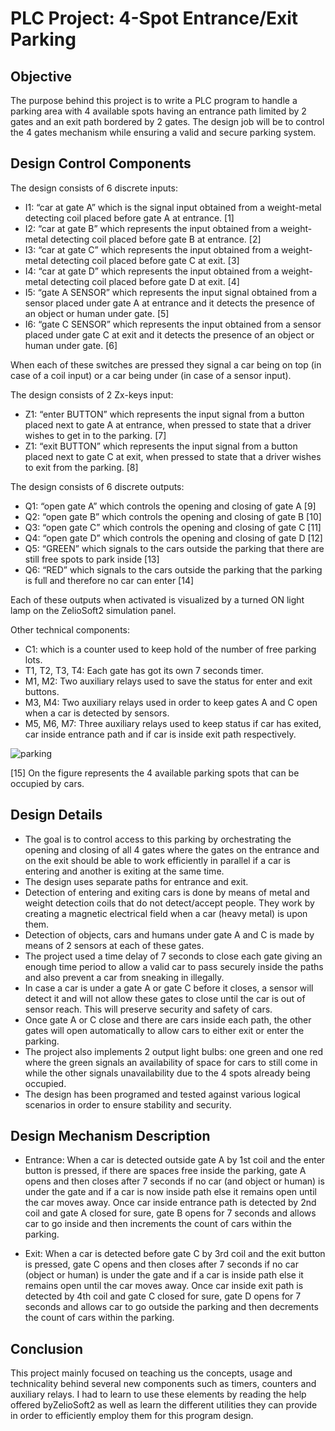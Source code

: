 # PLC Project: 4-Spot Entrance/Exit Parking

## Objective
The purpose behind this project is to write a PLC program to handle a parking area with 4 available spots having an entrance path limited by 2 gates and an exit path bordered by 2 gates. The design job will be to control the 4 gates mechanism while ensuring a valid and secure parking system.

## Design Control Components

The design consists of 6 discrete inputs:

- I1: “car at gate A” which is the signal input obtained from a weight-metal detecting coil placed before gate A at entrance. [1]
- I2: “car at gate B” which represents the input obtained from a weight-metal detecting coil placed before gate B at entrance. [2]
- I3: “car at gate C” which represents the input obtained from a weight-metal detecting coil placed before gate C at exit. [3]
- I4: “car at gate D” which represents the input obtained from a weight-metal detecting coil placed before gate D at exit. [4]
- I5: “gate A SENSOR” which represents the input signal obtained from a sensor placed under gate A at entrance and it detects the presence of an object or human under gate. [5]
- I6: “gate C SENSOR” which represents the input obtained from a sensor placed under gate C at exit and it detects the presence of an object or human under gate. [6]

When each of these switches are pressed they signal a car being on top (in case of a coil input) or a car being under (in case of a sensor input).

The design consists of 2 Zx-keys input:

- Z1: “enter BUTTON” which represents the input signal from a button placed next to gate A at entrance, when pressed to state that a driver wishes to get in to the parking. [7]
- Z1: “exit BUTTON” which represents the input signal from a button placed next to gate C at exit, when pressed to state that a driver wishes to exit from the parking. [8]

The design consists of 6 discrete outputs:
- Q1: “open gate A” which controls the opening and closing of gate A [9]
- Q2: “open gate B” which controls the opening and closing of gate B [10]
- Q3: “open gate C” which controls the opening and closing of gate C [11]
- Q4: “open gate D” which controls the opening and closing of gate D [12]
- Q5: “GREEN” which signals to the cars outside the parking that there are still free spots to park inside [13]
- Q6: “RED” which signals to the cars outside the parking that the parking is full and therefore no car can enter [14]

Each of these outputs when activated is visualized by a turned ON light lamp on the ZelioSoft2 simulation panel.

Other technical components: 
- C1: which is a counter used to keep hold of the number of free parking lots.
- T1, T2, T3, T4: Each gate has got its own 7 seconds timer.
- M1, M2: Two auxiliary relays used to save the status for enter and exit buttons.
- M3, M4: Two auxiliary relays used in order to keep gates A and C open when a car is detected by sensors.
- M5, M6, M7: Three auxiliary relays used to keep status if car has exited, car inside entrance path and if car is inside exit path respectively.

![parking](https://user-images.githubusercontent.com/86275885/122982181-ecf1ce80-d370-11eb-8d83-fda7bf442042.png)

[15] On the figure represents the 4 available parking spots that can be occupied by cars.

## Design Details

- The goal is to control access to this parking by orchestrating the opening and closing of all 4 gates where the gates on the entrance and on the exit should be able to work efficiently in parallel if a car is entering and another is exiting at the same time. 
- The design uses separate paths for entrance and exit.
- Detection of entering and exiting cars is done by means of metal and weight detection coils that do not detect/accept people. They work by creating a magnetic electrical field when a car (heavy metal) is upon them.
- Detection of objects, cars and humans under gate A and C is made by means of 2 sensors at each of these gates.
- The project used a time delay of 7 seconds to close each gate giving an enough time period to allow a valid car to pass securely inside the paths and also prevent a car from sneaking in illegally. 
- In case a car is under a gate A or gate C before it closes, a sensor will detect it and will not allow these gates to close until the car is out of sensor reach. This will preserve security and safety of cars.
- Once gate A or C close and there are cars inside each path, the other gates will open automatically to allow cars to either exit or enter the parking.
- The project also implements 2 output light bulbs: one green and one red where the green signals an availability of space for cars to still come in while the other signals unavailability due to the 4 spots already being occupied.
- The design has been programed and tested against various logical scenarios in order to ensure stability and security.


## Design Mechanism Description

- Entrance: When a car is detected outside gate A by 1st coil and the enter button is pressed, if there are spaces free inside the parking, gate A opens and then closes after 7 seconds if no car (and object or human) is under the gate and if a car is now inside path else it remains open until the car moves away. Once car inside entrance path is detected by 2nd coil and gate A closed for sure, gate B opens for 7 seconds and allows car to go inside and then increments the count of cars within the parking. 

- Exit: When a car is detected before gate C by 3rd coil and the exit button is pressed, gate C opens and then closes after 7 seconds if no car (object or human)  is under the gate and if a car is inside path else it remains open until the car moves away. Once car inside exit path is detected by 4th coil and gate C closed for sure, gate D opens for 7 seconds and allows car to go outside the parking and then decrements the count of cars within the parking. 


## Conclusion
This project mainly focused on teaching us the concepts, usage and technicality behind several new components such as timers, counters and auxiliary relays. I had to learn to use these elements by reading the help offered byZelioSoft2 as well as learn the different utilities they can provide in order to efficiently employ them for this program design. 







